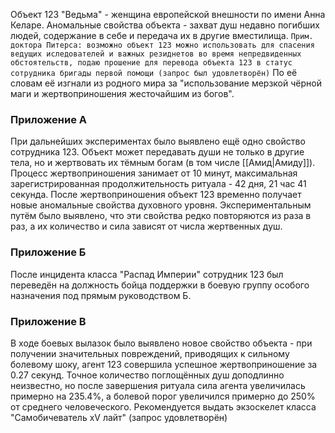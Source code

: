 Объект 123 "Ведьма" - женщина европейской внешности по имени Анна Келаре. 
Аномальные свойства объекта - захват душ недавно погибших людей, содержание в себе и передача их в другие вместилища. 
`Прим. доктора Питерса: возможно объект 123 можно использовать для спасения ведущих иследователей и важных резиднетов во время непредвиденных обстоятельств, подаю прошение для перевода объекта 123 в статус сотрудника бригады первой помощи (запрос был удовлетворён)`
По её словам её изгнали из родного мира за "использование мерзкой чёрной маги и жертвоприношения жесточайшим из богов".
### Приложение А
При дальнейших экспериментах было выявлено ещё одно свойство сотрудника 123. Объект может передавать души не только в другие тела, но и жертвовать их тёмным богам (в том числе [[Амид|Амиду]]). Процесс жертвоприношения занимает от 10 минут, максимальная зарегистрированная продолжительность ритуала - 42 дня, 21 час 41 секунда. После жертвоприношения объект 123 временно получает новые аномальные свойства духовного уровня. Экспериментальным путём было выявлено, что эти свойства редко повторяются из раза в раз, а их количество и сила зависят от числа жертвенных душ.
### Приложение Б
После инцидента класса "Распад Империи" сотрудник 123 был переведён на должность бойца поддержки в боевую группу особого назначения под прямым руководством Б.

### Приложение В
В ходе боевых вылазок было выявлено новое свойство объекта - при получении значительных повреждений, приводящих к сильному болевому шоку, агент 123 совершила успешное жертвоприношение за 0.27 секунд. Точное количество поглощённых душ доподлинно неизвестно, но после завершения ритуала сила агента увеличилась примерно на 235.4%, а болевой порог увеличился примерно до 250% от среднего человеческого.
Рекомендуется выдать экзоскелет класса "Самобичеватель хV лайт" (запрос удовлетворён)